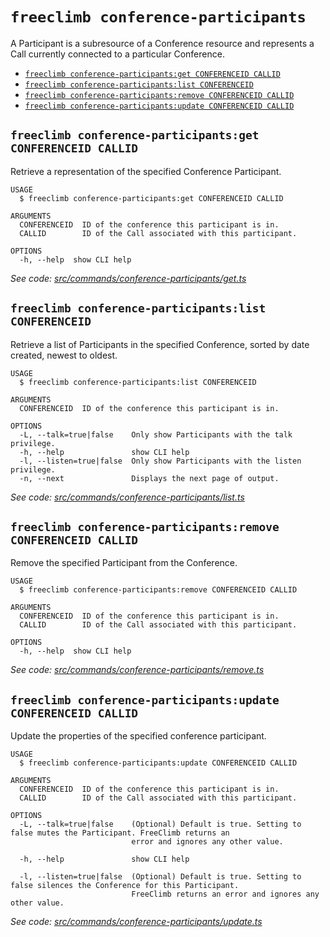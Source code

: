 `freeclimb conference-participants`
===================================

A Participant is a subresource of a Conference resource and represents a Call currently connected to a particular Conference.

* [`freeclimb conference-participants:get CONFERENCEID CALLID`](#freeclimb-conference-participantsget-conferenceid-callid)
* [`freeclimb conference-participants:list CONFERENCEID`](#freeclimb-conference-participantslist-conferenceid)
* [`freeclimb conference-participants:remove CONFERENCEID CALLID`](#freeclimb-conference-participantsremove-conferenceid-callid)
* [`freeclimb conference-participants:update CONFERENCEID CALLID`](#freeclimb-conference-participantsupdate-conferenceid-callid)

## `freeclimb conference-participants:get CONFERENCEID CALLID`

Retrieve a representation of the specified Conference Participant.

```
USAGE
  $ freeclimb conference-participants:get CONFERENCEID CALLID

ARGUMENTS
  CONFERENCEID  ID of the conference this participant is in.
  CALLID        ID of the Call associated with this participant.

OPTIONS
  -h, --help  show CLI help
```

_See code: [src/commands/conference-participants/get.ts](https://github.com/FreeClimbAPI/freeclimb-cli/blob/v0.4.0/src/commands/conference-participants/get.ts)_

## `freeclimb conference-participants:list CONFERENCEID`

Retrieve a list of Participants in the specified Conference, sorted by date created, newest to oldest.

```
USAGE
  $ freeclimb conference-participants:list CONFERENCEID

ARGUMENTS
  CONFERENCEID  ID of the conference this participant is in.

OPTIONS
  -L, --talk=true|false    Only show Participants with the talk privilege.
  -h, --help               show CLI help
  -l, --listen=true|false  Only show Participants with the listen privilege.
  -n, --next               Displays the next page of output.
```

_See code: [src/commands/conference-participants/list.ts](https://github.com/FreeClimbAPI/freeclimb-cli/blob/v0.4.0/src/commands/conference-participants/list.ts)_

## `freeclimb conference-participants:remove CONFERENCEID CALLID`

Remove the specified Participant from the Conference.

```
USAGE
  $ freeclimb conference-participants:remove CONFERENCEID CALLID

ARGUMENTS
  CONFERENCEID  ID of the conference this participant is in.
  CALLID        ID of the Call associated with this participant.

OPTIONS
  -h, --help  show CLI help
```

_See code: [src/commands/conference-participants/remove.ts](https://github.com/FreeClimbAPI/freeclimb-cli/blob/v0.4.0/src/commands/conference-participants/remove.ts)_

## `freeclimb conference-participants:update CONFERENCEID CALLID`

Update the properties of the specified conference participant.

```
USAGE
  $ freeclimb conference-participants:update CONFERENCEID CALLID

ARGUMENTS
  CONFERENCEID  ID of the conference this participant is in.
  CALLID        ID of the Call associated with this participant.

OPTIONS
  -L, --talk=true|false    (Optional) Default is true. Setting to false mutes the Participant. FreeClimb returns an
                           error and ignores any other value.

  -h, --help               show CLI help

  -l, --listen=true|false  (Optional) Default is true. Setting to false silences the Conference for this Participant.
                           FreeClimb returns an error and ignores any other value.
```

_See code: [src/commands/conference-participants/update.ts](https://github.com/FreeClimbAPI/freeclimb-cli/blob/v0.4.0/src/commands/conference-participants/update.ts)_
